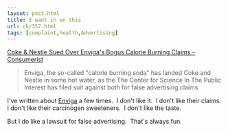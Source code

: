 ```yaml
---
layout: post.html
title: I want in on this
url: ch/357.html
tags: [complaint,health,Advertising]
---
```

[Coke & Nestle Sued Over Enviga's Bogus Calorie Burning Claims - Consumerist](http://www.consumerist.com/consumer/enviga/coke--nestle-sued-over-envigas-bogus-calorie-burning-claims-233284.php)

> Enviga, the so-called "calorie burning soda" has landed Coke and Nestle in some hot water, as the The Center for Science In The Public Interest has filed suit against both for false advertising claims

I've written about [Enviga](http://www.complainthub.com/?p=185) a few times.  I don't like it.  I don't like their claims.  I don't like their carcinogen sweeteners.  I don't like the taste.

But I do like a lawsuit for false advertising.  That's always fun.
